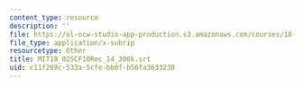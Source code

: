 ```yaml
---
content_type: resource
description: ''
file: https://ol-ocw-studio-app-production.s3.amazonaws.com/courses/18-02sc-multivariable-calculus-fall-2010/c11f269c533a5cfebb0fb56fa3633230_MIT18_02SCF10Rec_14_300k.vtt
file_type: application/x-subrip
resourcetype: Other
title: MIT18_02SCF10Rec_14_300k.srt
uid: c11f269c-533a-5cfe-bb0f-b56fa3633230
---
```

